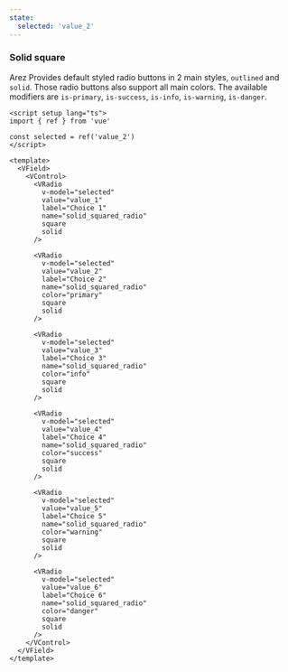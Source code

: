 ```yaml
---
state:
  selected: 'value_2'
---
```


### Solid square

Arez Provides default styled radio buttons in 2 main styles,
`outlined` and `solid`. Those radio buttons also support all main colors.
The available modifiers are `is-primary`, `is-success`, `is-info`,
`is-warning`, `is-danger`.

<!--code-->

```vue
<script setup lang="ts">
import { ref } from 'vue'

const selected = ref('value_2')
</script>

<template>
  <VField>
    <VControl>
      <VRadio
        v-model="selected"
        value="value_1"
        label="Choice 1"
        name="solid_squared_radio"
        square
        solid
      />

      <VRadio
        v-model="selected"
        value="value_2"
        label="Choice 2"
        name="solid_squared_radio"
        color="primary"
        square
        solid
      />

      <VRadio
        v-model="selected"
        value="value_3"
        label="Choice 3"
        name="solid_squared_radio"
        color="info"
        square
        solid
      />

      <VRadio
        v-model="selected"
        value="value_4"
        label="Choice 4"
        name="solid_squared_radio"
        color="success"
        square
        solid
      />

      <VRadio
        v-model="selected"
        value="value_5"
        label="Choice 5"
        name="solid_squared_radio"
        color="warning"
        square
        solid
      />

      <VRadio
        v-model="selected"
        value="value_6"
        label="Choice 6"
        name="solid_squared_radio"
        color="danger"
        square
        solid
      />
    </VControl>
  </VField>
</template>
```

<!--/code-->

<!--example-->

<VField>
  <VControl>
    <VRadio
      v-model="frontmatter.state.selected"
      value="value_1"
      label="Choice 1"
      name="solid_squared_radio"
      square
      solid
    />
    <VRadio
      v-model="frontmatter.state.selected"
      value="value_2"
      label="Choice 2"
      name="solid_squared_radio"
      color="primary"
      square
      solid
    />
    <VRadio
      v-model="frontmatter.state.selected"
      value="value_3"
      label="Choice 3"
      name="solid_squared_radio"
      color="info"
      square
      solid
    />
    <VRadio
      v-model="frontmatter.state.selected"
      value="value_4"
      label="Choice 4"
      name="solid_squared_radio"
      color="success"
      square
      solid
    />
    <VRadio
      v-model="frontmatter.state.selected"
      value="value_5"
      label="Choice 5"
      name="solid_squared_radio"
      color="warning"
      square
      solid
    />
    <VRadio
      v-model="frontmatter.state.selected"
      value="value_6"
      label="Choice 6"
      name="solid_squared_radio"
      color="danger"
      square
      solid
    />
  </VControl>
</VField>

<!--/example-->
